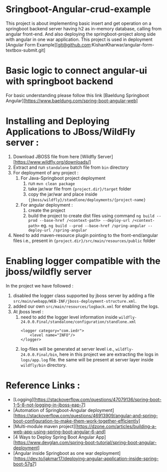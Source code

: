 Sringboot-Angular-crud-example
===============================
This project is about implementing basic insert and get operation on a springboot backend server having h2 as in-memory database, calling from angular front-end.
And also deploying the springboot-project along side with angular in one war application. 
This project is used in deployment [Angular Form Example][git@github.com:KishanKharwar/angular-form-textbox-submit.git]
# Basic logic to connect angular-ui with springboot backend
For basic understanding please follow this link [Baeldung Springboot Angular][https://www.baeldung.com/spring-boot-angular-web]

# Installing and Deploying Applications to JBoss/WildFly server : 
1. Download JBOSS file from here [Wildfly Server][https://www.wildfly.org/downloads/]
1. Extract and run `standalone` batch file from `bin` directory
1. For deployment of any project :
    1. For Java-Springboot project deployment
        1. run `mvn clean package`
        1. take jar/war file from `{project.dir}/target` folder
        1. copy the jar/war and place inside `{jboss/wildfly}/standlone/deployments/{project-name}`
    1. For angular deployment : 
        1. create the project 
        1. build the project to create dist files using command `ng build --prod --base-href /<context-path> --deploy-url /<context-path>` eg. `ng build --prod --base-href /spring-angular --deploy-url /spring-angular`
1. Need to add maven-resource plugin pointing to the front-end/angular files i.e., present in `{project.dir}/src/main/resources/public` folder       
 
# Enabling logger compatible with the jboss/wildfly server
In the project we have followed : 
1. disabled the logger class supported by jboss server by adding a file `src/main/webapp/WEB-INF/jboss-deployment-structure.xml`.
1. added our own `src/main/resources/logback.xml` for enabling the logs. 
1. At jboss level :
    1. need to add the logger level information inside `wildfly-24.0.0.Final/standalone/configuration/standlone.xml`
        ```
        <logger category="com.iedr">
            <level name="INFO"/>
        </logger> 
        ```
    1. log-files will be generated at server level i.e., `wildfly-24.0.0.Final/bin`, here in this project we are extracting the logs in `logs/app.log` file. the same will be present at server layer inside `wildfly/bin` directory.

# Reference Links : 
* [Logging][https://stackoverflow.com/questions/47079136/spring-boot-1-5-8-not-logging-in-jboss-eap-7]
* [Automation of Springboot-Angular deployment][https://stackoverflow.com/questions/46913909/angular-and-spring-boot-configuration-to-make-them-work-together-efficiently]
* [Multi-module maven project][https://dzone.com/articles/building-a-web-app-using-spring-boot-angular-6-and]
* [4 Ways to Deploy Spring Boot Angular App][https://www.devglan.com/spring-boot-tutorial/spring-boot-angular-deployment]
* [Angular inside Springboot as one war deployment][https://dev.to/jakmar17/deploying-angular-application-inside-spring-boot-57g7]

